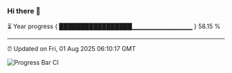 ### Hi there 👋

⏳ Year progress { █████████████████▁▁▁▁▁▁▁▁▁▁▁▁▁ } 58.15 %

---

⏰ Updated on Fri, 01 Aug 2025 06:10:17 GMT

![Progress Bar CI](https://github.com/liununu/liununu/workflows/Progress%20Bar%20CI/badge.svg)
